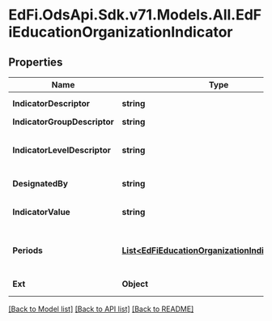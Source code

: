 # EdFi.OdsApi.Sdk.v71.Models.All.EdFiEducationOrganizationIndicator

## Properties

Name | Type | Description | Notes
------------ | ------------- | ------------- | -------------
**IndicatorDescriptor** | **string** | The name or code for the indicator or metric. | 
**IndicatorGroupDescriptor** | **string** | The name for a group of indicators. | [optional] 
**IndicatorLevelDescriptor** | **string** | The value of the indicator or metric, as a value from a controlled vocabulary. The semantics of an empty value is \&quot;not submitted.\&quot; | [optional] 
**DesignatedBy** | **string** | The person, organization, or department that defined the metric. | [optional] 
**IndicatorValue** | **string** | The value of the indicator or metric. The semantics of an empty value is \&quot;not submitted.\&quot; | [optional] 
**Periods** | [**List&lt;EdFiEducationOrganizationIndicatorPeriod&gt;**](EdFiEducationOrganizationIndicatorPeriod.md) | An unordered collection of educationOrganizationIndicatorPeriods. The time period or as-of date for the indicator. | [optional] 
**Ext** | **Object** | Extensions to the EducationOrganizationIndicator entity. | [optional] 

[[Back to Model list]](../../README.md#documentation-for-models) [[Back to API list]](../../README.md#documentation-for-api-endpoints) [[Back to README]](../../README.md)

